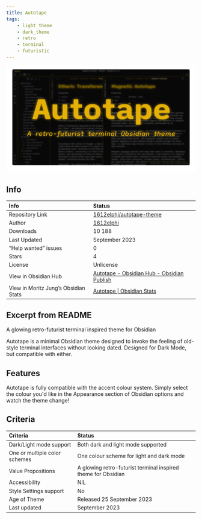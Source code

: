 ```yaml
---
title: Autotape
tags:
    - light_theme
    - dark_theme
    - retro
    - terminal
    - futuristic
---
```


<img src="https://raw.githubusercontent.com/1612elphi/autotape-theme/refs/heads/main/Screen.png">

## Info
| Info | Status |
| :---- | :---- |
| Repository Link | [1612elphi/autotape-theme](https://github.com/1612elphi/autotape-theme) |
| Author | [1612elphi](https://github.com/1612elphi) |
| Downloads | 10 188 |
| Last Updated | September 2023 |
| “Help wanted” issues | 0 |
| Stars | 4 |
| License | Unlicense |
| View in Obsidian Hub | [Autotape \- Obsidian Hub \- Obsidian Publish](https://publish.obsidian.md/hub/02+-+Community+Expansions/02.05+All+Community+Expansions/Themes/Autotape) |
| View in Moritz Jung’s Obsidian Stats | [Autotape \| Obsidian Stats](https://www.moritzjung.dev/obsidian-stats/themes/autotape/) |

## Excerpt from README
A glowing retro-futurist terminal inspired theme for Obsidian

Autotape is a minimal Obsidian theme designed to invoke the feeling of old-style terminal interfaces without looking dated. Designed for Dark Mode, but compatible with either.

## Features
Autotape is fully compatible with the accent colour system. Simply select the colour you'd like in the Appearance section of Obsidian options and watch the theme change!

## Criteria
| Criteria | Status |
| :---- | :---- | 
| Dark/Light mode support | Both dark and light mode supported | 
| One or multiple color schemes | One colour scheme for light and dark mode | 
| Value Propositions | A glowing retro-futurist terminal inspired theme for Obsidian | 
| Accessibility | NIL | 
| Style Settings support | No | 
| Age of Theme | Released 25 September 2023 | 
| Last updated | September 2023 | 